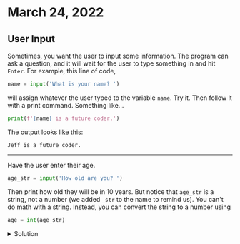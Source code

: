 # March 24, 2022

## User Input

Sometimes, you want the user to input some information. The program can ask a question, and it will
wait for the user to type something in and hit `Enter`. For example, this line of code,
```python
name = input('What is your name? ')
```
will assign whatever the user typed to the variable `name`. Try it. Then follow it with a print
command. Something like...
```python
print(f'{name} is a future coder.')
```

The output looks like this:
```
Jeff is a future coder.
```

---
Have the user enter their age.
```python
age_str = input('How old are you? ')
```
Then print how old they will be in 10 years. But notice that `age_str` is a string, not a number (we added `_str` to the name to remind us). You can't do math with a string. Instead, you can convert the string to a number using
```python
age = int(age_str)
```
<details>
<summary>Solution</summary>
<pre><code>age = int(age_string)
print(f'Ten  years from now, you will be {age-10} years old.')
</code></pre>
</details>
